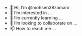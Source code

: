 - 👋 Hi, I’m @mohsen38zamani
- 👀 I’m interested in ...
- 🌱 I’m currently learning ...
- 💞️ I’m looking to collaborate on ...
- 📫 How to reach me ...

<!---
mohsen38zamani/mohsen38zamani is a ✨ special ✨ repository because its `README.md` (this file) appears on your GitHub profile.
You can click the Preview link to take a look at your changes.
--->
